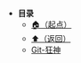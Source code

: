* **目录**
  * [🏠（起点）](/study/README)
  * [⬆️（返回）](/study/运维/README)
  * [Git-狂神](/study/运维/01-Git/Git-狂神)